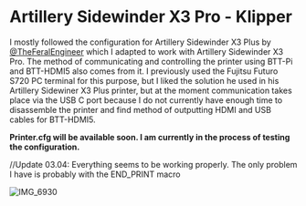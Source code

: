 # Artillery Sidewinder X3 Pro - Klipper

I mostly followed the configuration for Artillery Sidewinder X3 Plus by [@TheFeralEngineer](https://github.com/TheFeralEngineer) which I adapted to work with Artillery Sidewinder X3 Pro. The method of communicating and controlling the printer using BTT-Pi and BTT-HDMI5 also comes from it. I previously used the Fujitsu Futuro S720 PC terminal for this purpose, but I liked the solution he used in his Artillery Sidewiner X3 Plus printer, but at the moment communication takes place via the USB C port because I do not currently have enough time to disassemble the printer and find method of outputting HDMI and USB cables for BTT-HDMI5.

**Printer.cfg will be available soon.
I am currently in the process of testing the configuration.**

//Update 03.04: Everything seems to be working properly. The only problem I have is probably with the END_PRINT macro

![IMG_6930](https://github.com/F1CU/Artillery_Sidewinder_X3_Pro-Klipper/assets/89723841/c7ae8167-c7ff-468a-a614-d0e2e42b2967)










